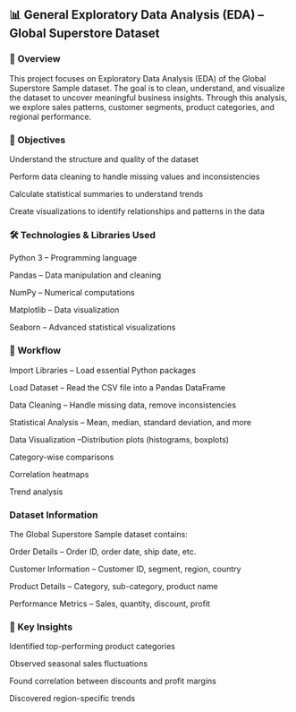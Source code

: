 <h2>📊 General Exploratory Data Analysis (EDA) – Global Superstore Dataset</h2>

<h3>📌 Overview</h3>

This project focuses on Exploratory Data Analysis (EDA) of the Global Superstore Sample dataset.
The goal is to clean, understand, and visualize the dataset to uncover meaningful business insights.
Through this analysis, we explore sales patterns, customer segments, product categories, and regional performance.

<h3>🎯 Objectives</h3>

Understand the structure and quality of the dataset

Perform data cleaning to handle missing values and inconsistencies

Calculate statistical summaries to understand trends

Create visualizations to identify relationships and patterns in the data

<h3>🛠️ Technologies & Libraries Used</h3>

Python 3 – Programming language

Pandas – Data manipulation and cleaning

NumPy – Numerical computations

Matplotlib – Data visualization

Seaborn – Advanced statistical visualizations

<h3>📂 Workflow</h3>

Import Libraries – Load essential Python packages

Load Dataset – Read the CSV file into a Pandas DataFrame

Data Cleaning – Handle missing data, remove inconsistencies

Statistical Analysis – Mean, median, standard deviation, and more

Data Visualization –Distribution plots (histograms, boxplots)

Category-wise comparisons

Correlation heatmaps

Trend analysis

 <h3>Dataset Information</h3>

The Global Superstore Sample dataset contains:

Order Details – Order ID, order date, ship date, etc.

Customer Information – Customer ID, segment, region, country

Product Details – Category, sub-category, product name

Performance Metrics – Sales, quantity, discount, profit

<h3>📌 Key Insights</h3>

Identified top-performing product categories

Observed seasonal sales fluctuations

Found correlation between discounts and profit margins

Discovered region-specific trends

